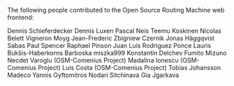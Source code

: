 The following people contributed to the Open Source Routing Machine web frontend:

Dennis Schieferdecker 
Dennis Luxen
Pascal Neis
Teemu Koskinen
Nicolas Belett Vigneron
Moyg
Jean-Frederic
Zbigniew Czernik
Jonas Häggqvist
Sabas
Paul Spencer
Raphael Pinson
Juan Luis Rodriguez Ponce
Lauris Bukšis-Haberkorns
Barboska
miszka999
Konstantin Delchev
Fumito Mizuno
Necdet Varoglu (OSM-Comenius Project)
Madalina Ionescu (OSM-Comenius Project)
Luis Costa (OSM-Comenius Project)
Tobias Johansson
Madeco
Yannis Gyftomitros
Nodari Sitchinava
Gia Jgarkava